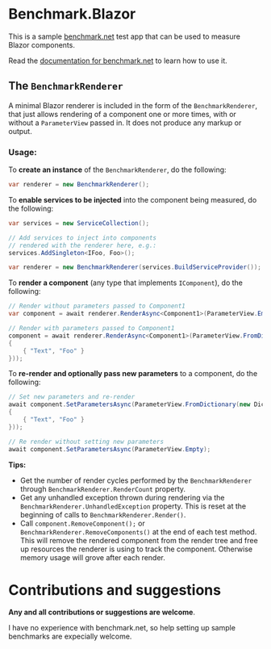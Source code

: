 # Benchmark.Blazor
This is a sample [benchmark.net](https://github.com/dotnet/BenchmarkDotNet) test app that can be used to 
measure Blazor components. 

Read the [documentation for benchmark.net](https://benchmarkdotnet.org/) to learn how to use it.

## The `BenchmarkRenderer`

A minimal Blazor renderer is included in the form of the `BenchmarkRenderer`, that just allows 
rendering of a component one or more times, with or without a `ParameterView` passed in. It does
not produce any markup or output.

### Usage:

To **create an instance** of the `BenchmarkRenderer`, do the following:

```c#
var renderer = new BenchmarkRenderer();
```

To **enable services to be injected** into the component being measured, do the following:

```c#
var services = new ServiceCollection();

// Add services to inject into components
// rendered with the renderer here, e.g.:
services.AddSingleton<IFoo, Foo>();

var renderer = new BenchmarkRenderer(services.BuildServiceProvider());
```

To **render a component** (any type that implements `IComponent`), do the following:

```c#
// Render without parameters passed to Component1
var component = await renderer.RenderAsync<Component1>(ParameterView.Empty);

// Render with parameters passed to Component1
component = await renderer.RenderAsync<Component1>(ParameterView.FromDictionary(new Dictionary<string, object?>()
{
    { "Text", "Foo" }
}));
```

To **re-render and optionally pass new parameters** to a component, do the following:

```c#
// Set new parameters and re-render
await component.SetParametersAsync(ParameterView.FromDictionary(new Dictionary<string, object?>()
{
    { "Text", "Foo" }
}));

// Re render without setting new parameters
await component.SetParametersAsync(ParameterView.Empty);
```

**Tips:**

- Get the number of render cycles performed by the `BenchmarkRenderer` through `BenchmarkRenderer.RenderCount` property.
- Get any unhandled exception thrown during rendering via the `BenchmarkRenderer.UnhandledException` property. This is reset at the beginning of calls to `BenchmarkRenderer.Render()`.
- Call `component.RemoveComponent();` or `BenchmarkRenderer.RemoveComponents()` at the end of each test method. This will remove the rendered component from the render tree and free up resources the renderer is using to track the component. Otherwise memory usage will grove after each render.

# Contributions and suggestions

**Any and all contributions or suggestions are welcome**.

I have no experience with benchmark.net, so help setting up sample benchmarks are expecially welcome. 

